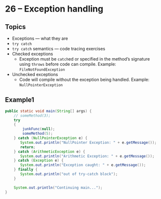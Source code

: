 # 26 – Exception handling

## Topics

- Exceptions — what they are
- `try catch`
- `try catch` semantics — code tracing exercises
- Checked exceptions
    - Exception must be `catch`ed or specified in the method’s signature using `throws` before code can compile. Example: `FileNotFoundException`
- Unchecked exceptions
    - Code will compile without the exception being handled. Example: `NullPointerException`

## Example1

```java
public static void main(String[] args) {	
	// someMethod(3);
	try
	{
		junkFunc(null);
		someMethod(5);
	} catch (NullPointerException e) {
	   System.out.println("NullPointer Exception: " + e.getMessage());
	   return;
	} catch (ArithmeticException e) {
	   System.out.println("Arithmetic Exception: " + e.getMessage());
	} catch (Exception e) {
	   System.out.println("Exception caught: " + e.getMessage());
	} finally {
	   System.out.println("out of try-catch block");
	}
	
	System.out.println("Continuing main...");
}
```
